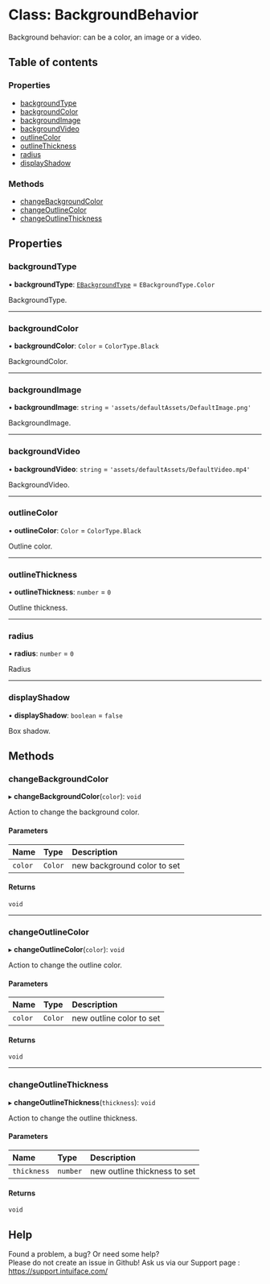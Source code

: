 # Class: BackgroundBehavior

Background behavior: can be a color, an image or a video.

## Table of contents

### Properties

- [backgroundType](BackgroundBehavior.md#backgroundtype)
- [backgroundColor](BackgroundBehavior.md#backgroundcolor)
- [backgroundImage](BackgroundBehavior.md#backgroundimage)
- [backgroundVideo](BackgroundBehavior.md#backgroundvideo)
- [outlineColor](BackgroundBehavior.md#outlinecolor)
- [outlineThickness](BackgroundBehavior.md#outlinethickness)
- [radius](BackgroundBehavior.md#radius)
- [displayShadow](BackgroundBehavior.md#displayshadow)

### Methods

- [changeBackgroundColor](BackgroundBehavior.md#changebackgroundcolor)
- [changeOutlineColor](BackgroundBehavior.md#changeoutlinecolor)
- [changeOutlineThickness](BackgroundBehavior.md#changeoutlinethickness)

## Properties

### backgroundType

• **backgroundType**: [`EBackgroundType`](../enums/EBackgroundType.md) = `EBackgroundType.Color`

BackgroundType.

___

### backgroundColor

• **backgroundColor**: `Color` = `ColorType.Black`

BackgroundColor.

___

### backgroundImage

• **backgroundImage**: `string` = `'assets/defaultAssets/DefaultImage.png'`

BackgroundImage.

___

### backgroundVideo

• **backgroundVideo**: `string` = `'assets/defaultAssets/DefaultVideo.mp4'`

BackgroundVideo.

___

### outlineColor

• **outlineColor**: `Color` = `ColorType.Black`

Outline color.

___

### outlineThickness

• **outlineThickness**: `number` = `0`

Outline thickness.

___

### radius

• **radius**: `number` = `0`

Radius

___

### displayShadow

• **displayShadow**: `boolean` = `false`

Box shadow.

## Methods

### changeBackgroundColor

▸ **changeBackgroundColor**(`color`): `void`

Action to change the background color.

#### Parameters

| Name | Type | Description |
| :------ | :------ | :------ |
| `color` | `Color` | new background color to set |

#### Returns

`void`

___

### changeOutlineColor

▸ **changeOutlineColor**(`color`): `void`

Action to change the outline color.

#### Parameters

| Name | Type | Description |
| :------ | :------ | :------ |
| `color` | `Color` | new outline color to set |

#### Returns

`void`

___

### changeOutlineThickness

▸ **changeOutlineThickness**(`thickness`): `void`

Action to change the outline thickness.

#### Parameters

| Name | Type | Description |
| :------ | :------ | :------ |
| `thickness` | `number` | new outline thickness to set |

#### Returns

`void`


## Help
Found a problem, a bug? Or need some help?  
Please do not create an issue in Github! Ask us via our Support page : https://support.intuiface.com/